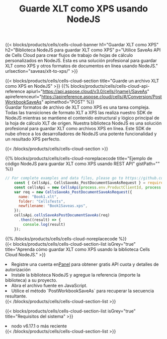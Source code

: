 ﻿---
title:  Guarde XLT como XPS usando NodeJS
description:  Utilizando Aspose.Cells Cloud SDK para NodeJS para guardar el archivo en formato XLT como archivo en formato XPS.
kwords: Excel, Save XLT as XPS, REST, NodeJS
howto: How to save XLT as XPS using Aspose.Cells Cloud NodeJS library.
---
{{< blocks/products/cells/cells-cloud-banner h1="Guardar XLT como XPS" h2="Biblioteca NodeJS para guardar XLT como XPS" p="Utilice SaveAs API de Cells Cloud para crear flujos de trabajo de hojas de cálculo personalizados en NodeJS. Esta es una solución profesional para guardar XLT como XPS y otros formatos de documentos en línea usando NodeJS." urlsection="saveas/xlt-to-xps/" >}}

{{< blocks/products/cells/cells-cloud-section title="Guarde un archivo XLT como XPS en NodeJS" >}}
{{% blocks/products/cells/cells-cloud-api-reference apiurl="https://api.aspose.cloud/v3.0/cells/{name}/SaveAs" apireferenceurl="https://apireference.aspose.cloud/cells/#/Conversion/PostWorkbookSaveAs" apimethod="POST" %}}
<br/>
Guardar formatos de archivo de XLT como XPS es una tarea compleja. Todas las transiciones de formato XLT a XPS las realiza nuestro SDK de NodeJS mientras se mantiene el contenido estructural y lógico principal de la hoja de cálculo XLT de origen. Nuestra biblioteca NodeJS es una solución profesional para guardar XLT como archivos XPS en línea. Este SDK de nube ofrece a los desarrolladores de NodeJS una potente funcionalidad y un resultado XPS perfecto.

{{< /blocks/products/cells/cells-cloud-section >}}

{{% blocks/products/cells/cells-cloud-noreplacecode title="Ejemplo de código NodeJS para guardar XLT como XPS usando REST API" gistPath="" %}}
  
```js
// For complete examples and data files, please go to https://github.com/aspose-cells-cloud/aspose-cells-cloud-node/
    const { CellsApi, CellsSaveAs_PostDocumentSaveAsRequest } = require("asposecellscloud");
    const cellsApi = new CellsApi(process.env.ProductClientId, process.env.ProductClientSecret);
    var req = new CellsSaveAs_PostDocumentSaveAsRequest({
      name: "Book1.xlt",
      folder: "CellsTests",
      newfilename: "Book1Saveas.xps",
    });
    cellsApi.cellsSaveAsPostDocumentSaveAs(req)
      .then((result) => {
        console.log(result)
    });
```
  
{{% /blocks/products/cells/cells-cloud-noreplacecode %}}
<br/>
{{< blocks/products/cells/cells-cloud-section-list isGrey="true" title="Aprenda cómo guardar XLT como XPS usando la biblioteca Cells Cloud NodeJS." >}}
<li> Registre una cuenta en<a href="https://dashboard.aspose.cloud/">Panel</a> para obtener gratis API cuota y detalles de autorización</li>
<li>Instale la biblioteca NodeJS y agregue la referencia (importe la biblioteca) a su proyecto.</li>
<li>Abra el archivo fuente en JavaScript.</li>
<li>Utilice el método `PostWorkbookSaveAs` para recuperar la secuencia resultante.</li>
{{< /blocks/products/cells/cells-cloud-section-list >}}

{{< blocks/products/cells/cells-cloud-section-list isGrey="true" title="Requisitos del sistema" >}}
<li>nodo v6.17.1 o más reciente</li>
{{< /blocks/products/cells/cells-cloud-section-list >}}
